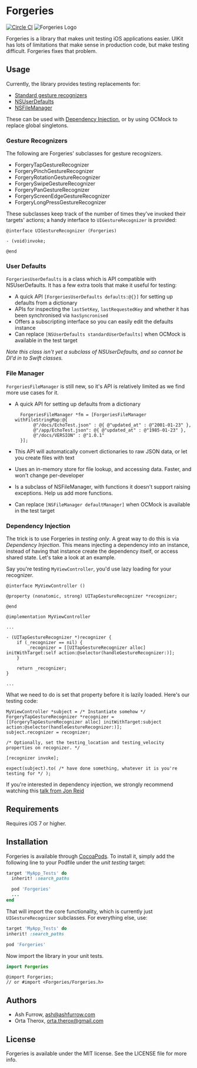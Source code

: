 # Forgeries

[![Circle CI](https://circleci.com/gh/ashfurrow/Forgeries.svg?style=svg)](https://circleci.com/gh/ashfurrow/Forgeries)
![Forgeries Logo](https://cloud.githubusercontent.com/assets/49038/12582759/f6a2c294-c436-11e5-9ee1-aea3e7256240.jpg)

Forgeries is a library that makes unit testing iOS applications easier. UIKit has lots of limitations
that make sense in production code, but make testing difficult. Forgeries fixes that problem.

## Usage

Currently, the library provides testing replacements for:

- [Standard gesture recognizers](#gesture-recognizers)
- [NSUserDefaults](#user-defaults)
- [NSFileManager](#file-manager)

These can be used with [Dependency Injection](#dependency-injection), or by using OCMock to replace global singletons.

### Gesture Recognizers

The following are Forgeries' subclasses for gesture recognizers.

- ForgeryTapGestureRecognizer
- ForgeryPinchGestureRecognizer
- ForgeryRotationGestureRecognizer
- ForgerySwipeGestureRecognizer
- ForgeryPanGestureRecognizer
- ForgeryScreenEdgeGestureRecognizer
- ForgeryLongPressGestureRecognizer

These subclasses keep track of the number of times they've invoked their targets' actions; a handy interface to `UIGestureRecognizer` is provided:

```objc
@interface UIGestureRecognizer (Forgeries)

- (void)invoke;

@end
```

### User Defaults

`ForgeriesUserDefaults` is a class which is API compatible with NSUserDefaults. It has a few extra tools that make it useful for testing:

- A quick API `[ForgeriesUserDefaults defaults:@{}]` for setting up defaults from a dictionary
- APIs for inspecting the `lastSetKey`, `lastRequestedKey` and whether it has been synchronised via `hasSyncronised`
- Offers a subscripting interface so you can easily edit the defaults instance
- Can replace `[NSUserDefaults standardUserDefaults]` when OCMock is available in the test target

_Note this class isn't yet a subclass of NSUserDefaults, and so cannot be DI'd in to Swift classes._

### File Manager

`ForgeriesFileManager` is still new, so it's API is relatively limited as we find more use cases for it.

- A quick API for setting up defaults from a dictionary
  ``` objc
    ForgeriesFileManager *fm = [ForgeriesFileManager withFileStringMap:@{
         @"/docs/EchoTest.json" : @{ @"updated_at" : @"2001-01-23" },
         @"/app/EchoTest.json": @{ @"updated_at" : @"1985-01-23" },
		 @"/docs/VERSION" : @"1.0.1"
    }];
  ```

- This API will automatically convert dictionaries to raw JSON data, or let you create files with text
- Uses an in-memory store for file lookup, and accessing data. Faster, and won't change per-developer
- Is a subclass of NSFileManager, with functions it doesn't support raising exceptions. Help us add more functions.
- Can replace `[NSFileManager defaultManager]` when OCMock is available in the test target

### Dependency Injection

The trick is to use Forgeries in _testing only_. A great way to do this is via _Dependency Injection_. This means injecting a dependency into an instance, instead of having that instance create the dependency itself, or access shared state. Let's take a look at an example.

Say you're testing `MyViewController`, you'd use lazy loading for your recognizer.

```objc
@interface MyViewController ()

@property (nonatomic, strong) UITapGestureRecognizer *recognizer;

@end

@implementation MyViewController

...

- (UITapGestureRecognizer *)recognizer {
	if (_recognizer == nil) {
		_recognizer = [[UITapGestureRecognizer alloc] initWithTarget:self action:@selector(handleGestureRecognizer:)];
	}

	return _recognizer;
}

...
```

What we need to do is set that property before it is lazily loaded. Here's our testing code:

```objc
MyViewController *subject = /* Instantiate somehow */
ForgeryTapGestureRecognizer *recognizer = [[ForgeryTapGestureRecognizer alloc] initWithTarget:subject action:@selector(handleGestureRecognizer:)];
subject.recognizer = recognizer;

/* Optionally, set the testing_location and testing_velocity properties on recognizer. */

[recognizer invoke];

expect(subject).to( /* have done something, whatever it is you're testing for */ );
```

If you're interested in dependency injection, we strongly recommend watching this [talk from Jon Reid](http://qualitycoding.org/dependency-injection/)

## Requirements

Requires iOS 7 or higher.

## Installation

Forgeries is available through [CocoaPods](http://cocoapods.org). To install it, simply add the following line to your Podfile under the _unit testing_ target:

```ruby
target 'MyApp_Tests' do
  inherit! :search_paths

  pod 'Forgeries'
  ...
end
```

That will import the core functionality, which is currently just `UIGestureRecognizer` subclasses. For everything else, use:

```ruby
target 'MyApp_Tests' do
inherit! :search_paths

pod 'Forgeries'
```

Now import the library in your unit tests.

```swift
import Forgeries
```

```objc
@import Forgeries;
// or #import <Forgeries/Forgeries.h>
```

## Authors

- Ash Furrow, ash@ashfurrow.com
- Orta Therox, orta.therox@gmail.com

## License

Forgeries is available under the MIT license. See the LICENSE file for more info.
